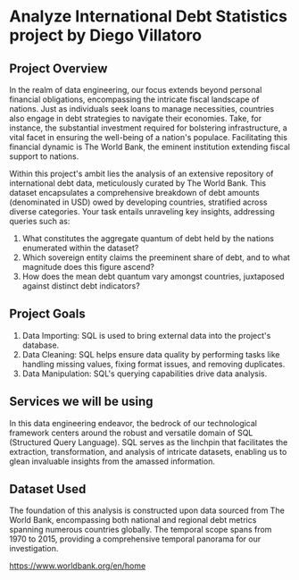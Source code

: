 # Analyze International Debt Statistics project by Diego Villatoro

## Project Overview
In the realm of data engineering, our focus extends beyond personal financial obligations, encompassing the intricate fiscal landscape of nations. Just as individuals seek loans to manage necessities, countries also engage in debt strategies to navigate their economies. Take, for instance, the substantial investment required for bolstering infrastructure, a vital facet in ensuring the well-being of a nation's populace. Facilitating this financial dynamic is The World Bank, the eminent institution extending fiscal support to nations.

Within this project's ambit lies the analysis of an extensive repository of international debt data, meticulously curated by The World Bank. This dataset encapsulates a comprehensive breakdown of debt amounts (denominated in USD) owed by developing countries, stratified across diverse categories. Your task entails unraveling key insights, addressing queries such as:

1. What constitutes the aggregate quantum of debt held by the nations enumerated within the dataset?
2. Which sovereign entity claims the preeminent share of debt, and to what magnitude does this figure ascend?
3. How does the mean debt quantum vary amongst countries, juxtaposed against distinct debt indicators?

## Project Goals
1. Data Importing: SQL is used to bring external data into the project's database.
2. Data Cleaning: SQL helps ensure data quality by performing tasks like handling missing values, fixing format issues, and removing duplicates.
3. Data Manipulation: SQL's querying capabilities drive data analysis. 

## Services we will be using

In this data engineering endeavor, the bedrock of our technological framework centers around the robust and versatile domain of SQL (Structured Query Language). SQL serves as the linchpin that facilitates the extraction, transformation, and analysis of intricate datasets, enabling us to glean invaluable insights from the amassed information.

## Dataset Used

The foundation of this analysis is constructed upon data sourced from The World Bank, encompassing both national and regional debt metrics spanning numerous countries globally. The temporal scope spans from 1970 to 2015, providing a comprehensive temporal panorama for our investigation.

https://www.worldbank.org/en/home 

 
